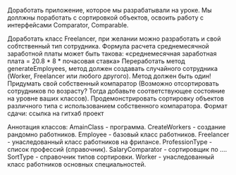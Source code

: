 Доработать приложение, которое мы разрабатывали на уроке. Мы доллжны поработать с сортировкой объектов, освоить работу с интерфейсами Comparator, Comparable.

Доработать класс Freelancer, при желании можно разработать и свой собтственный тип сотрудника. Формула расчета среднемесячной заработной платы может быть такова: «среднемесячная заработная плата = 20.8 * 8 * почасовая ставка»
Переработать метод generateEmployees, метод должен создавать случайного сотрудника (Worker, Freelancer или любого другого). Метод должен быть один!
Придумать свой собственный компаратор (Возможно отсортировать сотрудников по возрасту? Тогда добавьте соответствующее состояние на уровне ваших классов).
Продемонстрировать сортировку объектов различного типа с использованием собственного компаратора.
Формат сдачи: ссылка на гитхаб проект


Аннотация классов:
AmainClass - программа.
CreateWorkers - создание рандомно работников.
Employee - базовый класс работников.
Freelancer - унаследованный класс работников на фрилансе.
ProfessionType  - список профессий (справочник).
SalaryComparator - сортировщик по ....
SortType - справочник типов сортировки.
Worker - унаследованный класс работников основных специальностей.